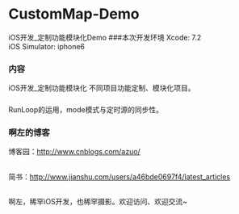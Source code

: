 # CustomMap-Demo
 iOS开发_定制功能模块化Demo
###本次开发环境
Xcode: 7.2  
iOS Simulator: iphone6
### 内容

iOS开发_定制功能模块化
不同项目功能定制、模块化项目。

###
RunLoop的运用，mode模式与定时源的同步性。

### 啊左的博客

博客园：http://www.cnblogs.com/azuo/
##
简书：http://www.jianshu.com/users/a46bde0697f4/latest_articles
##
啊左，稀罕iOS开发，也稀罕摄影。欢迎访问、欢迎交流~
